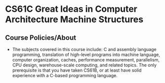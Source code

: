 # CS61C Great Ideas in Computer Architecture Machine Structures

## Course Policies/About
- The subjects covered in this course include: C and assembly language programming, translation of high-level programs into machine language, computer organization, caches, performance measurement, parallelism, CPU design, warehouse-scale computing, and related topics. The only prerequisite is that you have taken CS61B, or at least have solid experience with a C-based programming language.

